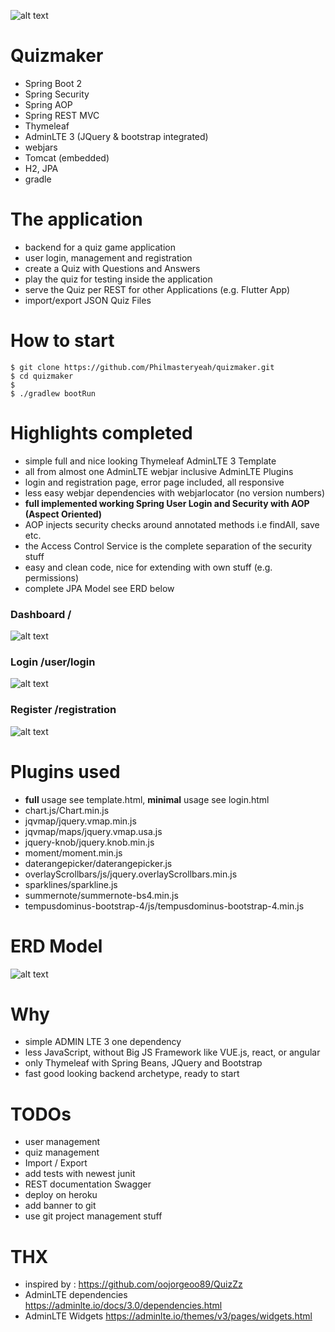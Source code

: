  
![alt text](https://abload.de/img/screenshot2021-02-1325gkcq.png)

# Quizmaker
- Spring Boot 2
- Spring Security
- Spring AOP
- Spring REST MVC
- Thymeleaf
- AdminLTE 3 (JQuery & bootstrap integrated) 
- webjars
- Tomcat (embedded)
- H2, JPA
- gradle

# The application
- backend for a quiz game application
- user login, management and registration
- create a Quiz with Questions and Answers
- play the quiz for testing inside the application
- serve the Quiz per REST for other Applications (e.g. Flutter App)
- import/export JSON Quiz Files

# How to start
```
$ git clone https://github.com/Philmasteryeah/quizmaker.git
$ cd quizmaker
$
$ ./gradlew bootRun
```

# Highlights completed
- simple full and nice looking Thymeleaf AdminLTE 3 Template
- all from almost one AdminLTE webjar inclusive AdminLTE Plugins
- login and registration page, error page included, all responsive
- less easy webjar dependencies with webjarlocator (no version numbers)
- **full implemented working Spring User Login and Security with AOP (Aspect Oriented)**
- AOP injects security checks around annotated methods i.e findAll, save etc.
- the Access Control Service is the complete separation of the security stuff
- easy and clean code, nice for extending with own stuff (e.g. permissions)
- complete JPA Model see ERD below

### Dashboard /
![alt text](https://abload.de/img/screenshot2021-02-1320ojwd.png)

### Login /user/login
![alt text](https://abload.de/img/screenshot2021-02-132yvk73.png)

### Register /registration
![alt text](https://abload.de/img/screenshot2021-02-1407aj0o.png)

# Plugins used
- **full** usage see template.html, **minimal** usage see login.html
- chart.js/Chart.min.js
- jqvmap/jquery.vmap.min.js
- jqvmap/maps/jquery.vmap.usa.js
- jquery-knob/jquery.knob.min.js
- moment/moment.min.js
- daterangepicker/daterangepicker.js
- overlayScrollbars/js/jquery.overlayScrollbars.min.js
- sparklines/sparkline.js
- summernote/summernote-bs4.min.js
- tempusdominus-bootstrap-4/js/tempusdominus-bootstrap-4.min.js

# ERD Model
![alt text](https://abload.de/img/screenshot2021-02-14028kmg.png)

# Why
- simple ADMIN LTE 3 one dependency
- less JavaScript, without Big JS Framework like VUE.js, react, or angular
- only Thymeleaf with Spring Beans, JQuery and Bootstrap
- fast good looking backend archetype, ready to start

# TODOs
- user management
- quiz management
- Import / Export
- add tests with newest junit
- REST documentation Swagger
- deploy on heroku
- add banner to git
- use git project management stuff

# THX
- inspired by : https://github.com/oojorgeoo89/QuizZz
- AdminLTE dependencies https://adminlte.io/docs/3.0/dependencies.html
- AdminLTE Widgets https://adminlte.io/themes/v3/pages/widgets.html

